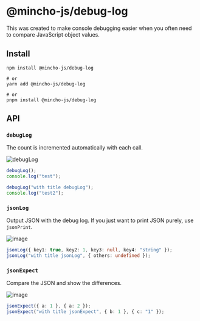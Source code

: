 # @mincho-js/debug-log

This was created to make console debugging easier when you often need to compare JavaScript object values.

## Install

```shell
npm install @mincho-js/debug-log

# or
yarn add @mincho-js/debug-log

# or
pnpm install @mincho-js/debug-log
```

## API
### `debugLog`

The count is incremented automatically with each call.

![debugLog](https://github.com/user-attachments/assets/a0a2b545-be99-4db2-98d9-cc4535563d8a)

```typescript
debugLog();
console.log("test");

debugLog("with title debugLog");
console.log("test2");
```

### `jsonLog`

Output JSON with the debug log.
If you just want to print JSON purely, use `jsonPrint`.

![image](https://github.com/user-attachments/assets/e5bb7c93-baec-419c-8472-19b014d72ce0)

```typescript
jsonLog({ key1: true, key2: 1, key3: null, key4: "string" });
jsonLog("with title jsonLog", { others: undefined });
```

### `jsonExpect`

Compare the JSON and show the differences.

![image](https://github.com/user-attachments/assets/941dc0a8-aa9a-4196-877d-417a912e81d1)

```typescript
jsonExpect({ a: 1 }, { a: 2 });
jsonExpect("with title jsonExpect", { b: 1 }, { c: "1" });
```
